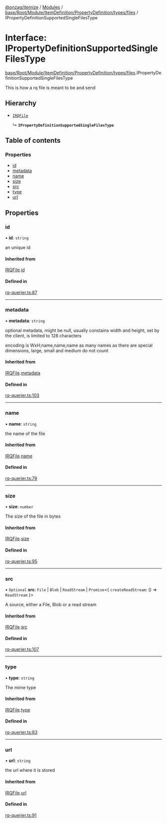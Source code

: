 [@onzag/itemize](../README.md) / [Modules](../modules.md) / [base/Root/Module/ItemDefinition/PropertyDefinition/types/files](../modules/base_Root_Module_ItemDefinition_PropertyDefinition_types_files.md) / IPropertyDefinitionSupportedSingleFilesType

# Interface: IPropertyDefinitionSupportedSingleFilesType

[base/Root/Module/ItemDefinition/PropertyDefinition/types/files](../modules/base_Root_Module_ItemDefinition_PropertyDefinition_types_files.md).IPropertyDefinitionSupportedSingleFilesType

This is how a rq file is meant
to be and send

## Hierarchy

- [`IRQFile`](rq_querier.IRQFile.md)

  ↳ **`IPropertyDefinitionSupportedSingleFilesType`**

## Table of contents

### Properties

- [id](base_Root_Module_ItemDefinition_PropertyDefinition_types_files.IPropertyDefinitionSupportedSingleFilesType.md#id)
- [metadata](base_Root_Module_ItemDefinition_PropertyDefinition_types_files.IPropertyDefinitionSupportedSingleFilesType.md#metadata)
- [name](base_Root_Module_ItemDefinition_PropertyDefinition_types_files.IPropertyDefinitionSupportedSingleFilesType.md#name)
- [size](base_Root_Module_ItemDefinition_PropertyDefinition_types_files.IPropertyDefinitionSupportedSingleFilesType.md#size)
- [src](base_Root_Module_ItemDefinition_PropertyDefinition_types_files.IPropertyDefinitionSupportedSingleFilesType.md#src)
- [type](base_Root_Module_ItemDefinition_PropertyDefinition_types_files.IPropertyDefinitionSupportedSingleFilesType.md#type)
- [url](base_Root_Module_ItemDefinition_PropertyDefinition_types_files.IPropertyDefinitionSupportedSingleFilesType.md#url)

## Properties

### id

• **id**: `string`

an unique id

#### Inherited from

[IRQFile](rq_querier.IRQFile.md).[id](rq_querier.IRQFile.md#id)

#### Defined in

[rq-querier.ts:87](https://github.com/onzag/itemize/blob/73e0c39e/rq-querier.ts#L87)

___

### metadata

• **metadata**: `string`

optional metadata, might be null, usually constains width and
height, set by the client, is limited to 128 characters

encoding is WxH;name,name,name as many names as there are special
dimensions, large, small and medium do not count

#### Inherited from

[IRQFile](rq_querier.IRQFile.md).[metadata](rq_querier.IRQFile.md#metadata)

#### Defined in

[rq-querier.ts:103](https://github.com/onzag/itemize/blob/73e0c39e/rq-querier.ts#L103)

___

### name

• **name**: `string`

the name of the file

#### Inherited from

[IRQFile](rq_querier.IRQFile.md).[name](rq_querier.IRQFile.md#name)

#### Defined in

[rq-querier.ts:79](https://github.com/onzag/itemize/blob/73e0c39e/rq-querier.ts#L79)

___

### size

• **size**: `number`

The size of the file in bytes

#### Inherited from

[IRQFile](rq_querier.IRQFile.md).[size](rq_querier.IRQFile.md#size)

#### Defined in

[rq-querier.ts:95](https://github.com/onzag/itemize/blob/73e0c39e/rq-querier.ts#L95)

___

### src

• `Optional` **src**: `File` \| `Blob` \| `ReadStream` \| `Promise`\<\{ `createReadStream`: () => `ReadStream`  }\>

A source, either a File, Blob or a read stream

#### Inherited from

[IRQFile](rq_querier.IRQFile.md).[src](rq_querier.IRQFile.md#src)

#### Defined in

[rq-querier.ts:107](https://github.com/onzag/itemize/blob/73e0c39e/rq-querier.ts#L107)

___

### type

• **type**: `string`

The mime type

#### Inherited from

[IRQFile](rq_querier.IRQFile.md).[type](rq_querier.IRQFile.md#type)

#### Defined in

[rq-querier.ts:83](https://github.com/onzag/itemize/blob/73e0c39e/rq-querier.ts#L83)

___

### url

• **url**: `string`

the url where it is stored

#### Inherited from

[IRQFile](rq_querier.IRQFile.md).[url](rq_querier.IRQFile.md#url)

#### Defined in

[rq-querier.ts:91](https://github.com/onzag/itemize/blob/73e0c39e/rq-querier.ts#L91)
